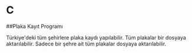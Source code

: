 # C
##Plaka Kayıt Programı

Türkiye'deki tüm şehirlere plaka kaydı yapılabilir.
Tüm plakalar bir dosyaya aktarılabilir.
Sadece bir şehre ait tüm plakalar dosyaya aktarılabilir.
